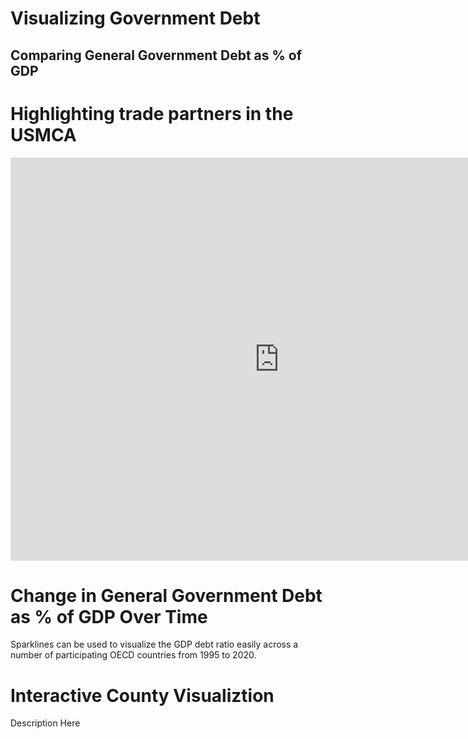 # Visualizing Government Debt

## Comparing General Government Debt as % of GDP

# Highlighting trade partners in the USMCA

<iframe src="https://data.oecd.org/chart/6vpj" width="860" height="645" style="border: 0" mozallowfullscreen="true" webkitallowfullscreen="true" allowfullscreen="true"><a href="https://data.oecd.org/chart/6vpj" target="_blank">OECD Chart: General government debt, Total, % of GDP, Annual, 2017</a></iframe>

# Change in General Government Debt as % of GDP Over Time

 Sparklines can be used to visualize the GDP debt ratio easily across a number of participating OECD countries from 1995 to 2020. 

<div class="flourish-embed flourish-chart" data-src="visualisation/7683089"><script src="https://public.flourish.studio/resources/embed.js"></script></div>

# Interactive County Visualiztion 

Description Here

<div class="flourish-embed flourish-chart" data-src="visualisation/7691613"><script src="https://public.flourish.studio/resources/embed.js"></script></div>
